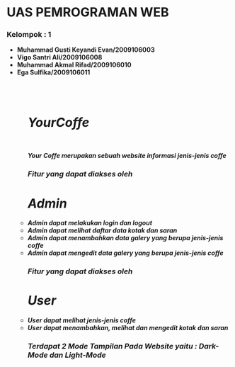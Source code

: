 <h1> UAS PEMROGRAMAN WEB</h1>
<h3> Kelompok : 1  </h3>
<ul>
  <li> <b>Muhammad Gusti Keyandi Evan/2009106003<b></li>
  <li> <b>Vigo Santri Ali/2009106008<b></li>
  <li> <b>Muhammad Akmal Rifad/2009106010<b></</li>
  <li> <b>Ega Sulfika/2009106011<b></li>
  
<ul>
<br>
<br>
<h1><i> YourCoffe <i></h1>
<br>
<p>Your Coffe merupakan sebuah website informasi jenis-jenis coffe </</p>
<br>
<h3> Fitur yang dapat diakses oleh <h1>Admin</h1></h3>
  <li> Admin dapat melakukan login dan logout</<li>
  <li> Admin dapat melihat daftar data kotak dan saran</<li>
  <li> Admin dapat menambahkan data galery yang berupa jenis-jenis coffe</<li>
  <li> Admin dapat mengedit  data galery yang berupa jenis-jenis coffe </<li>
  <h3> Fitur yang dapat diakses oleh <h1>User</h1></h3>
  <li> User dapat melihat jenis-jenis coffe
</<li>
  <li> User dapat menambahkan, melihat dan mengedit kotak dan saran</<li>
	
<h3> Terdapat 2 Mode Tampilan Pada Website yaitu : Dark-Mode dan Light-Mode</h3>
